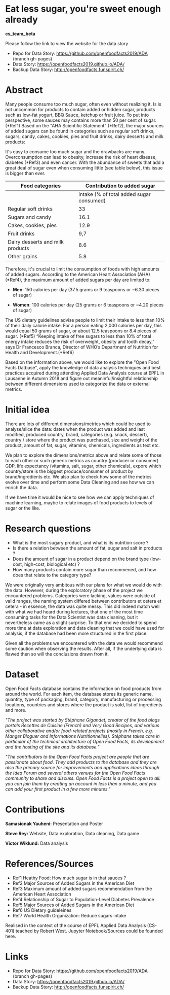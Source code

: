 # Eat less sugar, you're sweet enough already
__cs_team_beta__

Please follow the link to view the website for the data story
* Repo for Data Story: https://github.com/openfoodfacts2019/ADA (branch gh-pages)
* Data Story: https://openfoodfacts2019.github.io/ADA/
* Backup Data Story: http://openfoodfacts.funspirit.ch/


# Abstract
Many people consume too much sugar, often even without realizing it. Is is not uncommon for products to contain added or hidden sugar, products such as low-fat yogurt, BBQ Sauce, ketchup or fruit juice. To put into perspective, some sauces may contains more than 50 per cent of sugar. (*Ref1) Based on the "AHA Scientific Statement" (*Ref2), the major sources of added sugars can be found in categories such as regular soft drinks, sugars, candy, cakes, cookies, pies and fruit drinks, dairy desserts and milk products:

It's easy to consume too much sugar and the drawbacks are many. Overconsumption can lead to obesity, increase the risk of heart disease, diabetes (*Ref3) and even cancer. With the abundance of sweets that add a great deal of sugar even when consuming little (see table below), this issue is bigger than ever.

| Food categories | Contribution to added sugar|
| ------ | ------ |
| | intake (% of total added sugar consumed)|
| Regular soft drinks | 33 |
| Sugars and candy | 16.1|
| Cakes, cookies, pies | 12.9|
| Fruit drinks  |9,7|
| Dairy desserts and milk products |8.6|
| Other grains |5.8|


Therefore, it's crucial to limit the consumption of foods with high amounts of added sugars. According to the American Heart Association (AHA) (*Ref4), the maximum amount of added sugars per day are limited to:

* **Men**: 150 calories per day 
(37.5 grams or 9 teaspoons or ~6.30 pieces of sugar)

* **Women**: 100 calories per day 
(25 grams or 6 teaspoons or ~4.20 pieces of sugar)

The US dietary guidelines advise people to limit their intake to less than 10% of their daily calorie intake. For a person eating 2,000 calories per day, this would equal 50 grams of sugar, or about 12.5 teaspoons or 8.4 pieces of sugar. (*Ref5)
“Keeping intake of free sugars to less than 10% of total energy intake reduces the risk of overweight, obesity and tooth decay,” says Dr Francesco Branca, Director of WHO’s Department of Nutrition for Health and Development.(*Ref6)

Based on the information above, we would like to explore the "Open Food Facts Datbase", apply the knowledge of data analysis techniques and best practices acquired during attending Applied Data Analysis course at EPFL in Lausanne in Autumn 2018 and figure out meaninful/insightful relationship between different dimensions used to categorize the data or external metrics.

# Initial idea 
There are lots of different dimensions/metrics which could be used to analyse/slice the data: dates when the product was added and last modified, produced country, brand, categories (e.g. snack, dessert), country / store where the product was purchased, size and weight of the product, amount of fat, sugar, vitamins, chemicals, ingredients as text etc. 

We plan to explore the dimensions/metrics above and relate some of those to each other or such generic metrics as country (producer or consumer) GDP, life expectancy (vitamins, salt, sugar, other chemicals), expore which country/store is the biggest produce/consumer of product by brand/ingredients etc. We also plan to check how some of the metrics evolve over time and perform some Data Cleaning and see how we can enrich the data.

If we have time it would be nice to see how we can apply techniques of machine learning, maybe to relate images of food products to levels of sugar or the like.

# Research questions
* What is the most sugary product, and what is its nutrition score ?
* Is there a relation between the amount of fat, sugar and salt in products ?
* Does the amount of sugar in a product depend on the brand type (low-cost, high-cost, biological etc) ?
* How many products contain more sugar than recommened, and how does that relate to the category type?

We were originally very ambitous with our plans for what we would do with the data. However, during the exploratory phase of the project we encountered problems. Categories were lacking, values were outside of valid ranges, the naming system differed between contributors et cetera et cetera - in essence, the data was quite messy. This did indeed match well with what we had heard during lectures, that one of the most time consuming tasks for the Data Scientist was data cleaning, but it nevertheless came as a slight surprise. To that end we decided to spend more time at data exploration and data cleaning that we could have used for analysis, if the database had been more structured in the first place.

Given all the problems we encountered with the data we would recommend some caution when observing the results. After all, if the underlying data is flawed then so will the conclusions drawn from it.

# Dataset
Open Food Facts database contains the information on food products from around the world. For each item, the database stores its generic name, quantity, type of packaging, brand, category, manufacturing or processing locations, countries and stores where the product is sold, list of ingredients and more.

*"The project was started by Stéphane Gigandet, creator of the food blogs portals Recettes de Cuisine (French) and Very Good Recipes, and various other collaborative and/or food-related projects (mostly in French, e.g. Manger Bloguer and Informations Nutritionnelles). Stéphane takes care in particular of the technical architecture of Open Food Facts, its development and the hosting of the site and its database."*

*"The contributors to the Open Food Facts project are people that are passionate about food. They add products to the database and they are also the primary source for improvements and applications ideas through the Idea Forum and several others venues for the Open Food Facts community to share and discuss. Open Food Facts is a project open to all: you can join them by creating an account in less than a minute, and you can add your first product in a few more minutes."*

# Contributions
**Samasionak Yauheni:** Presentation and Poster

**Steve Rey:** Website, Data exploration, Data cleaning, Data game

**Victor Wiklund:** Data analysis

# References/Sources
* Ref1 Heathy Food: How much sugar is in that sauces ?
* Ref2 Major Sources of Added Sugars in the American Diet
* Ref3 Maximum amount of added sugars recommendation from the American Heart Association
* Ref4 Relationship of Sugar to Population-Level Diabetes Prevalence
* Ref5 Major Sources of Added Sugars in the American Diet
* Ref6 US Dietary guideleines
* Ref7 World Health Organization: Reduce sugars intake

Realised in the context of the course of EPFL Applied Data Analysis (CS-401) teached by Robert West. Jupyter Notebook/Sources could be founded here.

# Links
* Repo for Data Story: https://github.com/openfoodfacts2019/ADA (branch gh-pages)
* Data Story: https://openfoodfacts2019.github.io/ADA/
* Backup Data Story: http://openfoodfacts.funspirit.ch/
